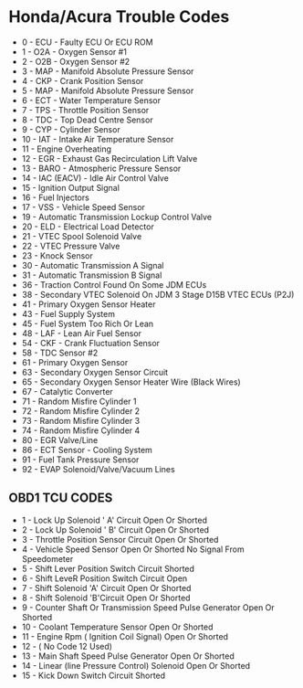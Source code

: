 # Honda/Acura Trouble Codes

- 0 - ECU - Faulty ECU Or ECU ROM
- 1 - O2A - Oxygen Sensor #1
- 2 - O2B - Oxygen Sensor #2
- 3 - MAP - Manifold Absolute Pressure Sensor
- 4 - CKP - Crank Position Sensor
- 5 - MAP - Manifold Absolute Pressure Sensor
- 6 - ECT - Water Temperature Sensor
- 7 - TPS - Throttle Position Sensor
- 8 - TDC - Top Dead Centre Sensor
- 9 - CYP - Cylinder Sensor
- 10 - IAT - Intake Air Temperature Sensor
- 11 - Engine Overheating
- 12 - EGR - Exhaust Gas Recirculation Lift Valve
- 13 - BARO - Atmospheric Pressure Sensor
- 14 - IAC (EACV) - Idle Air Control Valve
- 15 - Ignition Output Signal
- 16 - Fuel Injectors
- 17 - VSS - Vehicle Speed Sensor
- 19 - Automatic Transmission Lockup Control Valve
- 20 - ELD - Electrical Load Detector
- 21 - VTEC Spool Solenoid Valve
- 22 - VTEC Pressure Valve
- 23 - Knock Sensor
- 30 - Automatic Transmission A Signal
- 31 - Automatic Transmission B Signal
- 36 - Traction Control Found On Some JDM ECUs
- 38 - Secondary VTEC Solenoid On JDM 3 Stage D15B VTEC ECUs (P2J)
- 41 - Primary Oxygen Sensor Heater
- 43 - Fuel Supply System
- 45 - Fuel System Too Rich Or Lean
- 48 - LAF - Lean Air Fuel Sensor
- 54 - CKF - Crank Fluctuation Sensor
- 58 - TDC Sensor #2
- 61 - Primary Oxygen Sensor
- 63 - Secondary Oxygen Sensor Circuit
- 65 - Secondary Oxygen Sensor Heater Wire (Black Wires)
- 67 - Catalytic Converter
- 71 - Random Misfire Cylinder 1
- 72 - Random Misfire Cylinder 2
- 73 - Random Misfire Cylinder 3
- 74 - Random Misfire Cylinder 4
- 80 - EGR Valve/Line
- 86 - ECT Sensor - Cooling System
- 91 - Fuel Tank Pressure Sensor
- 92 - EVAP Solenoid/Valve/Vacuum Lines

## OBD1 TCU CODES

- 1 - Lock Up Solenoid ' A' Circuit Open Or Shorted
- 2 - Lock Up Solenoid ' B' Circuit Open Or Shorted
- 3 - Throttle Position Sensor Circuit Open Or Shorted
- 4 - Vehicle Speed Sensor Open Or Shorted No Signal From Speedometer
- 5 - Shift Lever Position Switch Circuit Shorted
- 6 - Shift LeveR Position Switch Circuit Open
- 7 - Shift Solenoid 'A' Circuit Open Or Shorted
- 8 - Shift Solenoid 'B'Circuit Open Or Shorted
- 9 - Counter Shaft Or Transmission Speed Pulse Generator Open Or Shorted
- 10 - Coolant Temperature Sensor Open Or Shorted
- 11 - Engine Rpm ( Ignition Coil Signal) Open Or Shorted
- 12 - ( No Code 12 Used)
- 13 - Main Shaft Speed Pulse Generator Open Or Shorted
- 14 - Linear (line Pressure Control) Solenoid Open Or Shorted
- 15 - Kick Down Switch Circuit Shorted
